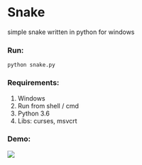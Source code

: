 # Snake
simple snake written in python for windows

### Run:
`python snake.py`

### Requirements:
1) Windows
2) Run from shell / cmd
3) Python 3.6
4) Libs: curses, msvcrt

### Demo:
![](https://i.ibb.co/h7BYpBL/Media-Tweets-by-Diana-gastrin-diana-Twitter.png)

